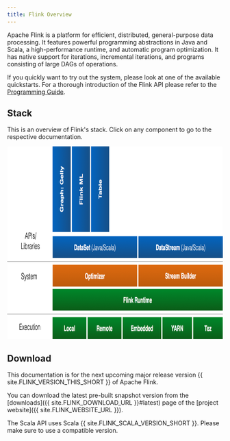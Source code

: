 ```yaml
---
title: Flink Overview
---
```

<!--
Licensed to the Apache Software Foundation (ASF) under one
or more contributor license agreements.  See the NOTICE file
distributed with this work for additional information
regarding copyright ownership.  The ASF licenses this file
to you under the Apache License, Version 2.0 (the
"License"); you may not use this file except in compliance
with the License.  You may obtain a copy of the License at

  http://www.apache.org/licenses/LICENSE-2.0

Unless required by applicable law or agreed to in writing,
software distributed under the License is distributed on an
"AS IS" BASIS, WITHOUT WARRANTIES OR CONDITIONS OF ANY
KIND, either express or implied.  See the License for the
specific language governing permissions and limitations
under the License.
--> 

Apache Flink is a platform for efficient, distributed, general-purpose data processing.
It features powerful programming abstractions in Java and Scala, a high-performance runtime, and
automatic program optimization. It has native support for iterations, incremental iterations, and
programs consisting of large DAGs of operations.

If you quickly want to try out the system, please look at one of the available quickstarts. For
a thorough introduction of the Flink API please refer to the
[Programming Guide](programming_guide.html).

## Stack

This is an overview of Flink's stack. Click on any component to go to the respective documentation.

<img src="img/overview-stack-0.9.png" width="893" height="450" alt="Stack" usemap="#overview-stack">

<map name="overview-stack">
  <area shape="rect" coords="188,0,263,200" alt="Graph API: Gelly" href="gelly_guide.html">
  <!-- <area shape="rect" coords="268,0,343,200" alt="Flink ML" href="ml.htm"> -->
  <area shape="rect" coords="348,0,423,200" alt="Table" href="table.html">

  <area shape="rect" coords="188,205,538,260" alt="DataSet API (Java/Scala)" href="programming_guide.html">
  <area shape="rect" coords="543,205,893,260" alt="DataStream API (Java/Scala)" href="streaming_guide.html">

  <area shape="rect" coords="188,275,538,330" alt="Optimizer" href="optimizer.html">
  <!-- <area shape="rect" coords="543,275,893,330" alt="Stream Builder" href="streambuilder.html"> -->

  <area shape="rect" coords="188,335,893,385" alt="Flink Runtime" href="internal_general_arch.html">

  <area shape="rect" coords="188,405,328,455" alt="Local" href="local_execution.html">
  <area shape="rect" coords="333,405,473,455" alt="Remote" href="cluster_execution.html">
  <area shape="rect" coords="478,405,638,455" alt="Embedded" href="local_execution.html">
  <area shape="rect" coords="643,405,765,455" alt="YARN" href="yarn_setup.html">
  <area shape="rect" coords="770,405,893,455" alt="Tez" href="flink_on_tez_guide.html">
</map>

## Download

This documentation is for the next upcoming major release version {{ site.FLINK_VERSION_THIS_SHORT }} of Apache Flink.

You can download the latest pre-built snapshot version from the [downloads]({{ site.FLINK_DOWNLOAD_URL }}#latest) page of the [project website]({{ site.FLINK_WEBSITE_URL }}).

The Scala API uses Scala {{ site.FLINK_SCALA_VERSION_SHORT }}. Please make sure to use a compatible version.
